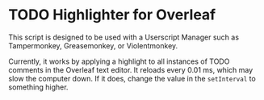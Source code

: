 # TODO Highlighter for Overleaf

This script is designed to be used with a Userscript Manager such as Tampermonkey, Greasemonkey, or Violentmonkey.

Currently, it works by applying a highlight to all instances of TODO comments in the Overleaf text editor. It reloads every 0.01 ms, which may slow the computer down. If it does, change the value in the `setInterval` to something higher.
